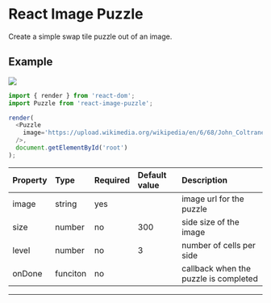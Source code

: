# React Image Puzzle

Create a simple swap tile puzzle out of an image.

## Example

![](http://g.recordit.co/jUGS1IjwCH.gif)

```js
import { render } from 'react-dom';
import Puzzle from 'react-image-puzzle';

render(
  <Puzzle
    image='https://upload.wikimedia.org/wikipedia/en/6/68/John_Coltrane_-_Blue_Train.jpg'
  />,
  document.getElementById('root')
);
```

Property | Type     | Required | Default value | Description
:---     | :---     | :---     | :---          | :---
image    | string   | yes      |               | image url for the puzzle
size     | number   | no       | 300           | side size of the image
level    | number   | no       | 3             | number of cells per side
onDone   | funciton | no       |               | callback when the puzzle is completed
-----
